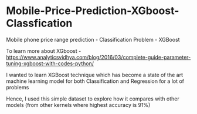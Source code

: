 # Mobile-Price-Prediction-XGboost-Classfication

Mobile phone price range prediction - Classification Problem - XGBoost

To learn more about XGboost - https://www.analyticsvidhya.com/blog/2016/03/complete-guide-parameter-tuning-xgboost-with-codes-python/

I wanted to learn XGBoost technique which has become a state of the art machine learning model for both Classification and Regression for a lot of problems

Hence, I used this simple dataset to explore how it compares with other models (from other kernels where highest accuracy is 91%)
